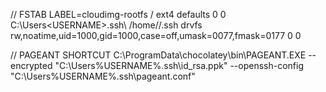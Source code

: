 // FSTAB
LABEL=cloudimg-rootfs	/	 ext4	defaults	0 0
C:\Users\<USERNAME>\.ssh\ /home/<USERNAME>/.ssh drvfs rw,noatime,uid=1000,gid=1000,case=off,umask=0077,fmask=0177 0 0

// PAGEANT SHORTCUT
C:\ProgramData\chocolatey\bin\PAGEANT.EXE --encrypted "C:\Users\%USERNAME%\.ssh\id_rsa.ppk" --openssh-config "C:\Users\%USERNAME%\.ssh\pageant.conf"